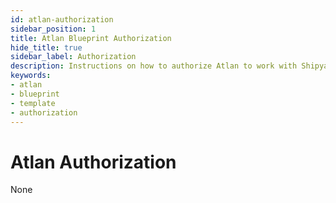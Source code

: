 ```yaml
---
id: atlan-authorization
sidebar_position: 1
title: Atlan Blueprint Authorization
hide_title: true
sidebar_label: Authorization
description: Instructions on how to authorize Atlan to work with Shipyard's low-code Atlan templates.
keywords:
- atlan
- blueprint
- template
- authorization
---
```


# Atlan Authorization
None
